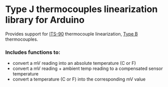 # Type J thermocouples linearization library for Arduino

Provides support for [ITS-90](https://srdata.nist.gov/its90/download/type_b.tab) thermocouple linearization,
[Type B](https://en.wikipedia.org/wiki/Thermocouple#Type_J) thermocouples.


### Includes functions to:
 - convert a mV reading into an absolute temperature (C or F)
 - convert a mV reading + ambient temp reading to a compensated sensor temperature
 - convert a temperature (C or F) into the corresponding mV value

